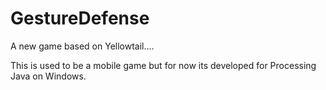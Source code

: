 # GestureDefense
A new game based on Yellowtail....

This is used to be a mobile game but for now its developed for Processing Java on Windows.
